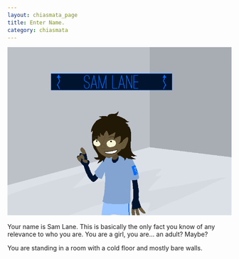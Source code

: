 ```yaml
---
layout: chiasmata_page
title: Enter Name.
category: chiasmata
---
```


![003](/chiasmata/images/narrative/002.gif)

Your name is Sam Lane. This is basically the only fact you know of any relevance to who you are. You are a girl, you are... an adult? Maybe?

You are standing in a room with a cold floor and mostly bare walls.